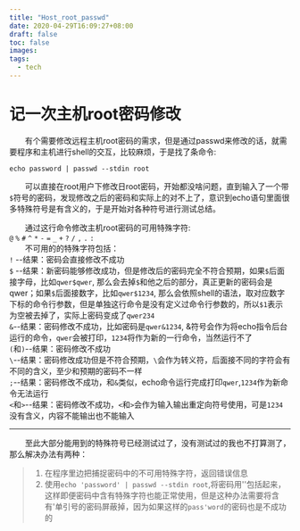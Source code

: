 ```yaml
---
title: "Host_root_passwd"
date: 2020-04-29T16:09:27+08:00
draft: false
toc: false
images:
tags: 
  - tech
---
```

# 记一次主机root密码修改
&ensp;&ensp;&ensp;&ensp;有个需要修改远程主机root密码的需求，但是通过passwd来修改的话，就需要程序和主机进行shell的交互，比较麻烦，于是找了条命令:  

    echo password | passwd --stdin root
&ensp;&ensp;&ensp;&ensp;可以直接在root用户下修改日root密码，开始都没啥问题，直到输入了一个带`$`符号的密码，发现修改之后的密码和实际上的对不上了，意识到echo语句里面很多特殊符号是有含义的，于是开始对各种符号进行测试总结。

&ensp;&ensp;&ensp;&ensp;通过这行命令修改主机root密码的可用特殊字符:  
`@` `%` `#` `^`  `*` `-` `=` `_` `+` `?` `/` `,` `.` `:`   
&ensp;&ensp;&ensp;&ensp;不可用的的特殊字符包括：   
`!` --结果：密码会直接修改不成功   
`$` --结果：新密码能够修改成功，但是修改后的密码完全不符合预期，如果`$`后面接字母，比如`qwer$qwer`, 那么会去掉`$`和他之后的部分，真正更新的密码会是qwer；如果`$`后面接数字，比如`qwer$1234`, 那么会依照shell的语法，取对应数字下标的命令行参数，但是单独这行命令是没有定义过命令行参数的，所以`$1`表示为空被去掉了，实际上密码变成了`qwer234`   
`&`--结果：密码修改不成功，比如密码是`qwer&1234`, &符号会作为将echo指令后台运行的命令，`qwer`会被打印，`1234`将作为新的一行命令，当然运行不了  
`(`和`)`--结果：密码修改不成功  
`\`--结果：密码修改成功但是不符合预期，`\`会作为转义符，后面接不同的字符会有不同的含义，至少和预期的密码不一样  
`;`--结果：密码修改不成功，和`&`类似，echo命令运行完成打印`qwer`,`1234`作为新命令无法运行  
`<`和`>`--结果：密码修改不成功，`<`和`>`会作为输入输出重定向符号使用，可是`1234`没有含义，内容不能输出也不能输入  
***
&ensp;&ensp;&ensp;&ensp;至此大部分能用到的特殊符号已经测试过了，没有测试过的我也不打算测了，那么解决办法有两种：  
>1. 在程序里边把捕捉密码中的不可用特殊字符，返回错误信息
>2. 使用`echo 'password' | passwd --stdin root`,将密码用''包括起来，这样即便密码中含有特殊字符也能正常使用，但是这种办法需要将含有'单引号的密码屏蔽掉，因为如果这样的`pass'word`的密码也是不成功的  




